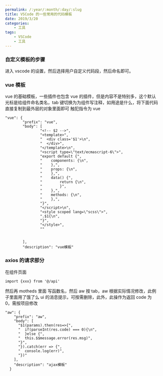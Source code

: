 ```yaml
---
permalink: /:year/:month/:day/:slug
title: VSCode 的一些常用的代码模板
date: 2019/3/20
categories:
    - 工具
tags:
    - VSCode
    - 工具
---
```


### 自定义模板的步骤

进入 vscode 的设置，然后选择用户自定义代码段，然后命名即可。

### vue 模板

vue 的基础模板，一些插件也包含 vue 的插件，但是内容不是特别多，这个默认光标是给组件命名类名，tab 键切换为为组件写注释，如用途是什么，将下面代码直接复制到最外层的对象里面即可
触犯指令为 vue

```
"vue": {
		"prefix": "vue",
		"body": [
				"<!-- $2 -->",
				"<template>",
				"  <div class='$1'>\n",
				"  </div>",
				"</template>\n",
				"<script type=\"text/ecmascript-6\">",
				"export default {",
				"    components: {\n",
				"    },",
				"    props: {\n",
				"    },",
				"    data() {",
				"        return {\n",
				"        }",
				"    },",
				"    methods: {\n",
				"    },",
				"}",
				"</script>\n",
				"<style scoped lang=\"scss\">",
				".$1{\n",
				"}",
				"</style>",
				""


		],
		"description": "vue模板"
```

### axios 的请求部分

在组件页面

```
import {xxx} from '@/api'
```

然后再 motheds 里面
写函数名，然后 aw 按 tab，aw 根据实际情况修改，此例子里面用了饿了么 ui 的消息提示，可按需删除，此外，此操作为返回 code 为 0，需按项目修改

```
"aw": {
    "prefix": "aw",
    "body": [
      "$1(params).then(res=>{",
      "  if(parseInt(res.code) === 0){\n",
      "  }else {",
      "  this.$$message.error(res.msg)",
      "}",
      "}).catch(err => {",
      "  console.log(err)",
      "})"
    ],
    "description": "ajax模板"
  }
```
